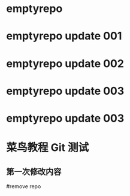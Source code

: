 # emptyrepo
# emptyrepo update 001
# emptyrepo update 002
# emptyrepo update 003
# emptyrepo update 003
# 菜鸟教程 Git 测试
## 第一次修改内容
#remove repo

